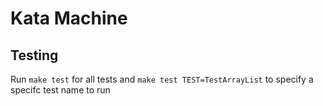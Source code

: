 # Kata Machine


## Testing

Run `make test` for all tests and `make test TEST=TestArrayList` to specify a specifc test name to run

